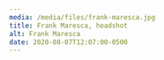 ```yaml
---
media: /media/files/frank-maresca.jpg
title: Frank Maresca, headshot
alt: Frank Maresca
date: 2020-08-07T12:07:00-0500
---
```


